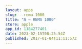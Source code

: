 ```yaml
---
layout: apps
slug: --rema-1000
title: "Æ – REMA 1000"
store: apple
app_id: 1184277401
date: 2023-02-15T08:25:54Z
published: 2017-01-04T11:11:57Z
---
```

